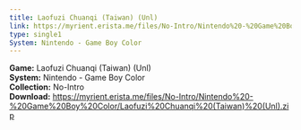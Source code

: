 ```yaml
---
title: Laofuzi Chuanqi (Taiwan) (Unl)
link: https://myrient.erista.me/files/No-Intro/Nintendo%20-%20Game%20Boy%20Color/Laofuzi%20Chuanqi%20(Taiwan)%20(Unl).zip
type: single1
System: Nintendo - Game Boy Color
---
```

<b>Game:</b> Laofuzi Chuanqi (Taiwan) (Unl)<br>
<b>System:</b> Nintendo - Game Boy Color<br>
<b>Collection:</b> No-Intro<br>
<b>Download:</b> https://myrient.erista.me/files/No-Intro/Nintendo%20-%20Game%20Boy%20Color/Laofuzi%20Chuanqi%20(Taiwan)%20(Unl).zip